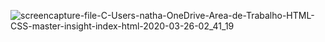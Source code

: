 ![screencapture-file-C-Users-natha-OneDrive-Area-de-Trabalho-HTML-CSS-master-insight-index-html-2020-03-26-02_41_19](https://user-images.githubusercontent.com/31596001/77614191-5a634500-6f0b-11ea-87e1-4b734e288372.png)
